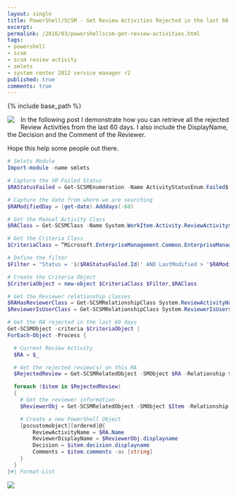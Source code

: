 ```yaml
---
layout: single
title: PowerShell/SCSM - Get Review Activities Rejected in the last 60 days
excerpt: 
permalink: /2016/03/powershellscsm-get-review-activities.html
tags: 
- powershell
- scsm
- scsm review activity
- smlets
- system center 2012 service manager r2
published: true
comments: true
---
```

{% include base_path %}

<img imageanchor="1" style="clear: left; float: left; margin-bottom: 1em; margin-right: 1em;" border="0" src="{{ site.url }}/images/2016/20160310_PowerShellSCSM_-_Get_Review_Activities_Rejected_in_the_last_60_days/SCSM_128x128x32__1472339523__-128x128.png" /> In the following post I demonstrate how you can retrieve all the rejected Review Activities from the last 60 days. I also include the DisplayName, the Decision and the Comment of the Reviewer.

Hope this help some people out there.

```powershell
# Smlets Module
Import-module -name smlets

# Capture the SR Failed Status
$RAStatusFailed = Get-SCSMEnumeration -Name ActivityStatusEnum.Failed$

# Capture the date from where we are searching
$RAModifiedDay = (get-date).Adddays(-60)

# Get the Manual Activity Class
$RAClass = Get-SCSMClass -Name System.WorkItem.Activity.ReviewActivity$

# Get the Criteria Class
$CriteriaClass = “Microsoft.EnterpriseManagement.Common.EnterpriseManagementObjectCriteria”

# Define the filter
$Filter = "Status = '$($RAStatusFailed.Id)' AND LastModified > '$RAModifiedDay'"

# Create the Criteria Object
$CriteriaObject = new-object $CriteriaClass $Filter,$RAClass

# Get the Reviewer relationship classes
$RAHasReviewerClass = Get-SCSMRelationshipClass System.ReviewActivityHasReviewer$
$ReviewerIsUserClass = Get-SCSMRelationshipClass System.ReviewerIsUser$

# Get the RA rejected in the last 60 days
Get-SCSMObject -criteria $CriteriaObject |
ForEach-Object -Process {

  # Current Review Activity
  $RA = $_

  # Get the rejected review(s) on this RA
  $RejectedReview = Get-SCSMRelatedObject -SMObject $RA -Relationship $RAHasReviewerClass | Where {$_.decision.displayname -eq 'Rejected'}

  foreach ($item in $RejectedReview)
  {
    # Get the reviewer information
    $ReviewerObj = Get-SCSMRelatedObject -SMObject $Item -Relationship $ReviewerIsUserClass

    # Create a new PowerShell Object
    [pscustomobject][ordered]@{
        ReviewActivityName = $RA.Name
        ReviewerDisplayName = $ReviewerObj.displayname
        Decision = $item.decision.displayname
        Comments = $item.comments -as [string]
    }
  }
}#| Format-List
```

<img border="0" src="{{ site.url }}/images/2016/20160310_PowerShellSCSM_-_Get_Review_Activities_Rejected_in_the_last_60_days/SCSM-RA_Rejected_Last60Days__1508608342__-772x397.png" />